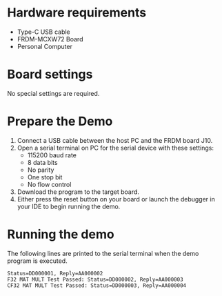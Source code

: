 Hardware requirements
=====================
- Type-C USB cable
- FRDM-MCXW72 Board
- Personal Computer

Board settings
==============
No special settings are required.

Prepare the Demo
================
1. Connect a USB cable between the host PC and the FRDM board J10.
2. Open a serial terminal on PC for the serial device with these settings:
    - 115200 baud rate
    - 8 data bits
    - No parity
    - One stop bit
    - No flow control
3. Download the program to the target board.
4. Either press the reset button on your board or launch the debugger in your IDE to begin running
   the demo.

Running the demo
================
The following lines are printed to the serial terminal when the demo program is executed.
~~~~~~~~~~~~~~~~~~~~~~~~~~~~~~~~~~~~~~~~
Status=DD000001, Reply=AA000002
F32 MAT MULT Test Passed: Status=DD000002, Reply=AA000003
CF32 MAT MULT Test Passed: Status=DD000003, Reply=AA000004
~~~~~~~~~~~~~~~~~~~~~~~~~~~~~~~~~~~~~~~~

